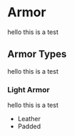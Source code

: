 # Armor
hello this is a test

## Armor Types
hello this is a test

### Light Armor
hello this is a test

- Leather
- Padded